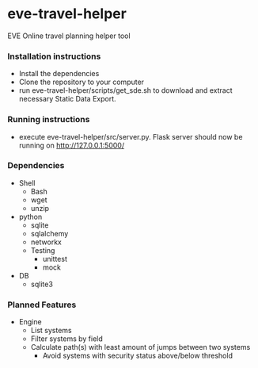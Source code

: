 eve-travel-helper
=================
EVE Online travel planning helper tool

### Installation instructions
* Install the dependencies
* Clone the repository to your computer
* run eve-travel-helper/scripts/get_sde.sh to download and extract necessary Static Data Export.

### Running instructions
* execute eve-travel-helper/src/server.py. Flask server should now be running on http://127.0.0.1:5000/

### Dependencies
* Shell
    * Bash
    * wget
    * unzip
* python
    * sqlite
    * sqlalchemy
    * networkx
    * Testing
        * unittest
        * mock
* DB
    * sqlite3

### Planned Features

* Engine
    * List systems
    * Filter systems by field
    * Calculate path(s) with least amount of jumps between two systems
       * Avoid systems with security status above/below threshold
